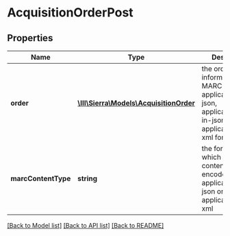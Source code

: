 # AcquisitionOrderPost

## Properties
Name | Type | Description | Notes
------------ | ------------- | ------------- | -------------
**order** | [**\III\Sierra\Models\AcquisitionOrder**](AcquisitionOrder.md) | the order information and MARC records in application/marc-json, application/marc-in-json, or application/marc-xml format | 
**marcContentType** | **string** | the format in which the MARC content is encoded, such as application/marc-json or application/marc-xml | 

[[Back to Model list]](../README.md#documentation-for-models) [[Back to API list]](../README.md#documentation-for-api-endpoints) [[Back to README]](../README.md)



